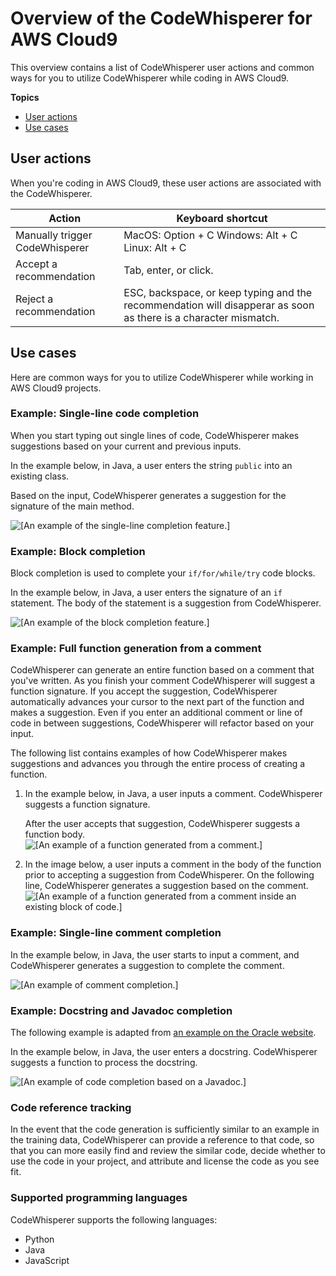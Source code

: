 # Overview of the CodeWhisperer for AWS Cloud9<a name="codewhisperer-overview"></a>

This overview contains a list of CodeWhisperer user actions and common ways for you to utilize CodeWhisperer while coding in AWS Cloud9\.

**Topics**
+ [User actions](#codewhisperer-user-actions)
+ [Use cases](#codewhisperer-user-cases)

## User actions<a name="codewhisperer-user-actions"></a>

When you're coding in AWS Cloud9, these user actions are associated with the CodeWhisperer\.


| Action | Keyboard shortcut | 
| --- | --- | 
|  Manually trigger CodeWhisperer  |  MacOS: Option \+ C Windows: Alt \+ C Linux: Alt \+ C  | 
|  Accept a recommendation  |  Tab, enter, or click\.  | 
|  Reject a recommendation  |  ESC, backspace, or keep typing and the recommendation will disapperar as soon as there is a character mismatch\.  | 

## Use cases<a name="codewhisperer-user-cases"></a>

Here are common ways for you to utilize CodeWhisperer while working in AWS Cloud9 projects\.

### Example: Single\-line code completion<a name="codewhisperer-user-cases"></a>

When you start typing out single lines of code, CodeWhisperer makes suggestions based on your current and previous inputs\.

In the example below, in Java, a user enters the string `public` into an existing class\.

Based on the input, CodeWhisperer generates a suggestion for the signature of the main method\. 

![\[An example of the single-line completion feature.\]](http://docs.aws.amazon.com/cloud9/latest/user-guide/images/cw-c9-single-line-completion.gif)

### Example: Block completion<a name="codewhisperer-user-cases-block"></a>

Block completion is used to complete your `if/for/while/try` code blocks\.

In the example below, in Java, a user enters the signature of an `if` statement\. The body of the statement is a suggestion from CodeWhisperer\.

![\[An example of the block completion feature.\]](http://docs.aws.amazon.com/cloud9/latest/user-guide/images/cw-c9-block-completion.gif)

### Example: Full function generation from a comment<a name="codewhisperer-user-cases-functions"></a>

CodeWhisperer can generate an entire function based on a comment that you've written\. As you finish your comment CodeWhisperer will suggest a function signature\. If you accept the suggestion, CodeWhisperer automatically advances your cursor to the next part of the function and makes a suggestion\. Even if you enter an additional comment or line of code in between suggestions, CodeWhisperer will refactor based on your input\.

The following list contains examples of how CodeWhisperer makes suggestions and advances you through the entire process of creating a function\.

1. In the example below, in Java, a user inputs a comment\. CodeWhisperer suggests a function signature\.

   After the user accepts that suggestion, CodeWhisperer suggests a function body\.  
![\[An example of a function generated from a comment.\]](http://docs.aws.amazon.com/cloud9/latest/user-guide/images/cw-c9-function-from-comment.gif)

1. In the image below, a user inputs a comment in the body of the function prior to accepting a suggestion from CodeWhisperer\. On the following line, CodeWhisperer generates a suggestion based on the comment\.  
![\[An example of a function generated from a comment inside an existing block of code.\]](http://docs.aws.amazon.com/cloud9/latest/user-guide/images/cw-c9-function-from-comment-within-block.gif)

### Example: Single\-line comment completion<a name="codewhisperer-user-cases-comment"></a>

In the example below, in Java, the user starts to input a comment, and CodeWhisperer generates a suggestion to complete the comment\.

![\[An example of comment completion.\]](http://docs.aws.amazon.com/cloud9/latest/user-guide/images/cw-c9-comment-completion.gif)

### Example: Docstring and Javadoc completion<a name="codewhisperer-user-cases-docstring"></a>

The following example is adapted from [an example on the Oracle website](https://www.oracle.com/technical-resources/articles/java/javadoc-tool.html)\.

In the example below, in Java, the user enters a docstring\. CodeWhisperer suggests a function to process the docstring\.

![\[An example of code completion based on a Javadoc.\]](http://docs.aws.amazon.com/cloud9/latest/user-guide/images/cw-c9-javadoc.gif)

### Code reference tracking<a name="codewhisperer-origin-tracker"></a>

In the event that the code generation is sufficiently similar to an example in the training data, CodeWhisperer can provide a reference to that code, so that you can more easily find and review the similar code, decide whether to use the code in your project, and attribute and license the code as you see fit\.

### Supported programming languages<a name="codewhisperer-supported-languages"></a>

CodeWhisperer supports the following languages:
+ Python
+ Java
+ JavaScript